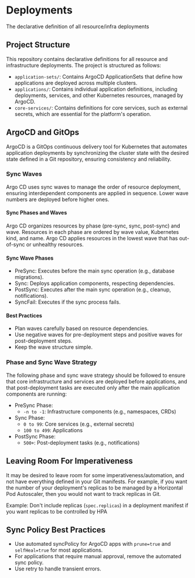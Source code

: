 # Deployments

The declarative definition of all resource/infra deployments

## Project Structure

This repository contains declarative definitions for all resource and infrastructure deployments. The project is structured as follows:

*   `application-sets/`: Contains ArgoCD ApplicationSets that define how applications are deployed across multiple clusters.
*   `applications/`: Contains individual application definitions, including deployments, services, and other Kubernetes resources, managed by ArgoCD.
*   `core-services/`: Contains definitions for core services, such as external secrets, which are essential for the platform's operation.

## ArgoCD and GitOps

ArgoCD is a GitOps continuous delivery tool for Kubernetes that automates application deployments by synchronizing the cluster state with the desired state defined in a Git repository, ensuring consistency and reliability.

### Sync Waves

Argo CD uses sync waves to manage the order of resource deployment, ensuring interdependent components are applied in sequence. Lower wave numbers are deployed before higher ones.

#### Sync Phases and Waves

Argo CD organizes resources by phase (pre-sync, sync, post-sync) and wave. Resources in each phase are ordered by wave value, Kubernetes kind, and name. Argo CD applies resources in the lowest wave that has out-of-sync or unhealthy resources.

#### Sync Wave Phases

*   PreSync: Executes before the main sync operation (e.g., database migrations).
*   Sync: Deploys application components, respecting dependencies.
*   PostSync: Executes after the main sync operation (e.g., cleanup, notifications).
*   SyncFail: Executes if the sync process fails.

#### Best Practices

*   Plan waves carefully based on resource dependencies.
*   Use negative waves for pre-deployment steps and positive waves for post-deployment steps.
*   Keep the wave structure simple.

### Phase and Sync Wave Strategy

The following phase and sync wave strategy should be followed to ensure that core infrastructure and services are deployed before applications, and that post-deployment tasks are executed only after the main application components are running:

*   PreSync Phase:
    *   `-n to -1`: Infrastructure components (e.g., namespaces, CRDs)
*   Sync Phase:
    *   `0 to 99`: Core services (e.g., external secrets)
    *   `100 to 499`: Applications
*   PostSync Phase:
    *   `500+`: Post-deployment tasks (e.g., notifications)

## Leaving Room For Imperativeness

It may be desired to leave room for some imperativeness/automation, and not have everything defined in your Git manifests. For example, if you want the number of your deployment's replicas to be managed by a Horizontal Pod Autoscaler, then you would not want to track replicas in Git.

Example: Don't include replicas (`spec.replicas`) in a deployment manifest if you want replicas to be controlled by HPA

## Sync Policy Best Practices

*   Use automated syncPolicy for ArgoCD apps with `prune=true` and `selfHeal=true` for most applications.
*   For applications that require manual approval, remove the automated sync policy.
*   Use retry to handle transient errors.